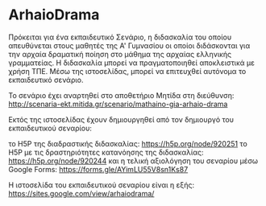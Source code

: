 # ArhaioDrama
Πρόκειται για ένα εκπαιδευτικό Σενάριο, η διδασκαλία του οποίου απευθύνεται στους μαθητές της Α' Γυμνασίου οι οποίοι διδάσκονται για την αρχαία δραματική ποίηση στο μάθημα της αρχαίας ελληνικής γραμματείας. Η διδασκαλία μπορεί να πραγματοποιηθεί αποκλειστικά με χρήση ΤΠΕ.
Μέσω της ιστοσελίδας, μπορεί να επιτευχθεί αυτόνομα το εκπαιδευτικό σενάριο. 

Το σενάριο έχει αναρτηθεί στο αποθετήριο Μητίδα στη διεύθυνση: http://scenaria-ekt.mitida.gr/scenario/mathaino-gia-arhaio-drama

Εκτός της ιστοσελίδας έχουν δημιουργηθεί από τον δημιουργό του εκπαιδευτικού σεναρίου:

το Η5P της διαδραστικής διδασκαλίας: https://h5p.org/node/920251
το H5P με τις δραστηριότητες κατανόησης της διδασκαλίας: https://h5p.org/node/920244
και η τελική αξιολόγηση του σεναρίου μέσω Google Forms: https://forms.gle/AYimLU55V8sn1Ks87

Η ιστοσελίδα του εκπαιδευτικού σεναρίου είναι η εξής: https://sites.google.com/view/arhaiodrama/
